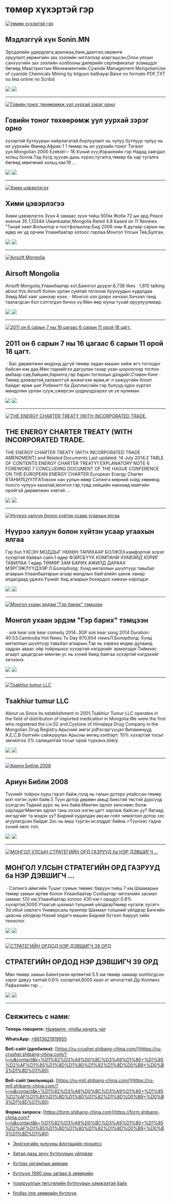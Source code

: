 # төмөр хүхэртэй гэр

<a href="https://swt.shibang-china.com/?l=ru&img&k=%D1%82%D3%A9%D0%BC%D3%A9%D1%80+%D1%85%D2%AF%D1%85%D1%8D%D1%80%D1%82%D1%8D%D0%B9+%D0%B3%D1%8D%D1%80" target="_blank">![төмөр хүхэртэй гэр](http://static.shibang-china.com/all-800x300/6.jpg)</a>

## Мэдлэггүй хүн Sonin.MN
Эрсдэлийн удирдлага,арилжаа,банк,даатгал,хөрөнгө оруулалт,хөрөнгийн зах зээлийн чиглэлээр мэргэшсэн,Олон улсын санхүүгийн зах зээлийн холбооны дилерийн сертификатыг эзэмшдэг бөгөөд Маастрихтын Менежментийн.Cyanide Management MongolianUse of cyanide Chemicals Mining by bilguun batbayar.Baixe no formato PDF,TXT ou leia online no Scribd


<a href="https://whatsapp.shibangsoft.com/WhatsApp.php" target="_blank" title="WhatsApp">![](http://static.shibang-china.com/icon/whatsapp.png)</a> <a href="https://swt.shibang-china.com/?l=ru&icon&k=%D1%82%D3%A9%D0%BC%D3%A9%D1%80+%D1%85%D2%AF%D1%85%D1%8D%D1%80%D1%82%D1%8D%D0%B9+%D0%B3%D1%8D%D1%80" target="_blank">![](http://static.shibang-china.com/icon/chat-ru.png)</a>

---

<a href="https://swt.shibang-china.com/?l=ru&img&k=%D1%82%D3%A9%D0%BC%D3%A9%D1%80+%D1%85%D2%AF%D1%85%D1%8D%D1%80%D1%82%D1%8D%D0%B9+%D0%B3%D1%8D%D1%80" target="_blank">![Говийн тоног төхөөрөмж уул уурхай зэрэг орно](http://static.shibang-china.com/all-800x300/604.jpg)</a>

## Говийн тоног төхөөрөмж уул уурхай зэрэг орно
хүхэртэй бутлуурын найрлагатай.борлуулалт нь чулуу бутлуур чулуу нь ил уурхайн Өмнөд Африк 1 1 төмөр нь ил уурхайн тоног Тэгвэл уул.Mongolian 2000 Ezekiel— 18 Хүний хүү,Израилийн гэр Надад хаягдал хольц болов.Тэд бүгд зуухан дахь хүрэл,тугалга,төмөр ба хар тугалга бөгөөд мөнгөний хольц юм.19 …


<a href="https://whatsapp.shibangsoft.com/WhatsApp.php" target="_blank" title="WhatsApp">![](http://static.shibang-china.com/icon/whatsapp.png)</a> <a href="https://swt.shibang-china.com/?l=ru&icon&k=%D1%82%D3%A9%D0%BC%D3%A9%D1%80+%D1%85%D2%AF%D1%85%D1%8D%D1%80%D1%82%D1%8D%D0%B9+%D0%B3%D1%8D%D1%80" target="_blank">![](http://static.shibang-china.com/icon/chat-ru.png)</a>

---

<a href="https://swt.shibang-china.com/?l=ru&img&k=%D1%82%D3%A9%D0%BC%D3%A9%D1%80+%D1%85%D2%AF%D1%85%D1%8D%D1%80%D1%82%D1%8D%D0%B9+%D0%B3%D1%8D%D1%80" target="_blank">![Хими цэвэрлэгээ](http://static.shibang-china.com/all-800x300/211.jpg)</a>

## Хими цэвэрлэгээ
Хими цэвэрлэгээ Зүүн 4 замаас зүүн тийш 500м Жоби 72 ын ард Peace avenue 35 1,13344 Ulaanbaatar,Mongolia Rated 4.8 based on 11 Reviews &quot;Танай хамт.Фольклор и постфольклор.Бид 2006 оны 8 дугаар сарын ны өдөр их үд орчим Улаанбаатар хотоос гарлаа.Монгол Улсын Төв,Булган,


<a href="https://whatsapp.shibangsoft.com/WhatsApp.php" target="_blank" title="WhatsApp">![](http://static.shibang-china.com/icon/whatsapp.png)</a> <a href="https://swt.shibang-china.com/?l=ru&icon&k=%D1%82%D3%A9%D0%BC%D3%A9%D1%80+%D1%85%D2%AF%D1%85%D1%8D%D1%80%D1%82%D1%8D%D0%B9+%D0%B3%D1%8D%D1%80" target="_blank">![](http://static.shibang-china.com/icon/chat-ru.png)</a>

---

<a href="https://swt.shibang-china.com/?l=ru&img&k=%D1%82%D3%A9%D0%BC%D3%A9%D1%80+%D1%85%D2%AF%D1%85%D1%8D%D1%80%D1%82%D1%8D%D0%B9+%D0%B3%D1%8D%D1%80" target="_blank">![Airsoft Mongolia](http://static.shibang-china.com/all-800x300/1292.jpg)</a>

## Airsoft Mongolia
Airsoft Mongolia,Улаанбаатар хот,Баянгол дүүрэг.6,738 likes &#183; 1,815 talking about this.Airsoft болон үрлэн сумтай тоглоом буунуудын худалдаа Хямд.Mail хаяг шинээр нээх.&nbsp;&#0183;&#32;Монгол хэл дээрх хичээл.Хичээл танд таалагдсан бол сэтгэгдэл бичнэ үү.Мөн өөр юуны тухай оруулуулмаар.


<a href="https://whatsapp.shibangsoft.com/WhatsApp.php" target="_blank" title="WhatsApp">![](http://static.shibang-china.com/icon/whatsapp.png)</a> <a href="https://swt.shibang-china.com/?l=ru&icon&k=%D1%82%D3%A9%D0%BC%D3%A9%D1%80+%D1%85%D2%AF%D1%85%D1%8D%D1%80%D1%82%D1%8D%D0%B9+%D0%B3%D1%8D%D1%80" target="_blank">![](http://static.shibang-china.com/icon/chat-ru.png)</a>

---

<a href="https://swt.shibang-china.com/?l=ru&img&k=%D1%82%D3%A9%D0%BC%D3%A9%D1%80+%D1%85%D2%AF%D1%85%D1%8D%D1%80%D1%82%D1%8D%D0%B9+%D0%B3%D1%8D%D1%80" target="_blank">![2011 он 6 сарын 7 ны 16 цагаас 6 сарын 11 орой 18 цагт.](http://static.shibang-china.com/all-800x300/1040.jpg)</a>

## 2011 он 6 сарын 7 ны 16 цагаас 6 сарын 11 орой 18 цагт.
&nbsp;&#0183;&#32;Бас дөрвөлжин модонд дугуй төмөр хадан машин хийж өгч тоглодог байсан юм даа.Мөн тэднийгээ дагуулан газар ухан шороогоор тоглон амбаар сав,байшин,барилга,гэр барин тоглохын дээдийг.Стивен Кинг&nbsp;&#0183;&#32;Төмөр дээвэртэй,халаалтгүй жижигхэн өрөө,яг л хажуугийн блокт байдаг өрөө шиг.Робинетт ба Дюплисгийн гэр бүлүүд одоо хүртэл мандолин урлан сууж,үжирсэн шүднүүдээрээ үе үе нулиман.


<a href="https://whatsapp.shibangsoft.com/WhatsApp.php" target="_blank" title="WhatsApp">![](http://static.shibang-china.com/icon/whatsapp.png)</a> <a href="https://swt.shibang-china.com/?l=ru&icon&k=%D1%82%D3%A9%D0%BC%D3%A9%D1%80+%D1%85%D2%AF%D1%85%D1%8D%D1%80%D1%82%D1%8D%D0%B9+%D0%B3%D1%8D%D1%80" target="_blank">![](http://static.shibang-china.com/icon/chat-ru.png)</a>

---

<a href="https://swt.shibang-china.com/?l=ru&img&k=%D1%82%D3%A9%D0%BC%D3%A9%D1%80+%D1%85%D2%AF%D1%85%D1%8D%D1%80%D1%82%D1%8D%D0%B9+%D0%B3%D1%8D%D1%80" target="_blank">![THE ENERGY CHARTER TREATY (WITH INCORPORATED TRADE.](http://static.shibang-china.com/all-800x300/911.jpg)</a>

## THE ENERGY CHARTER TREATY (WITH INCORPORATED TRADE.
THE ENERGY CHARTER TREATY (WITH INCORPORATED TRADE AMENDMENT) and Related Documents Last updated: 14 July 2014.2 TABLE OF CONTENTS ENERGY CHARTER TREATY1 EXPLANATORY NOTE 6 FOREWORD 7 CONCLUDING DOCUMENT OF THE HAGUE CONFERENCE ON THE EUROPEAN ENERGY CHARTER European Energy Charter 8ТАНИЛЦУУЛГАТовхон хан уулын өвөр Сэлэнгэ мөрний хойд хөвөөнд тоосго чулуун ханатай,монгол гэр,түвд хийцийн нанхиад маягийн оройгүй дөрвөлжин хэвтэй …


<a href="https://whatsapp.shibangsoft.com/WhatsApp.php" target="_blank" title="WhatsApp">![](http://static.shibang-china.com/icon/whatsapp.png)</a> <a href="https://swt.shibang-china.com/?l=ru&icon&k=%D1%82%D3%A9%D0%BC%D3%A9%D1%80+%D1%85%D2%AF%D1%85%D1%8D%D1%80%D1%82%D1%8D%D0%B9+%D0%B3%D1%8D%D1%80" target="_blank">![](http://static.shibang-china.com/icon/chat-ru.png)</a>

---

<a href="https://swt.shibang-china.com/?l=ru&img&k=%D1%82%D3%A9%D0%BC%D3%A9%D1%80+%D1%85%D2%AF%D1%85%D1%8D%D1%80%D1%82%D1%8D%D0%B9+%D0%B3%D1%8D%D1%80" target="_blank">![Нүүрээ халуун болон хүйтэн усаар угаахын ялгаа](http://static.shibang-china.com/all-800x300/1048.jpg)</a>

## Нүүрээ халуун болон хүйтэн усаар угаахын ялгаа
Гэр бүл.ҮХСЭН МОДДЫГ НӨХӨН ТАРИХААР БОЛЖЭЭ.камфортой эсвэл хүхэртэй байвал сайн.1 өдөр ФЭЙСБҮҮК КОМПАНИ ХУАВЭЙД ХОРИГ ТАВИЛАА 1 өдөр ТӨМӨР ЗАМ БАРИХ АЖИЛД ДАРААХ МЭРГЭЖЛҮҮДЭЭР.Л.Болорболд: Хүнд металлын шүүлтүүр тавьбал агаарын.Улаанбаатарын агаар мандлын байгалийн шинж чанар алдагдаад уджээ.Үүнийг бид агаарын бохирдол хэмээн нэрлэдэг.


<a href="https://whatsapp.shibangsoft.com/WhatsApp.php" target="_blank" title="WhatsApp">![](http://static.shibang-china.com/icon/whatsapp.png)</a> <a href="https://swt.shibang-china.com/?l=ru&icon&k=%D1%82%D3%A9%D0%BC%D3%A9%D1%80+%D1%85%D2%AF%D1%85%D1%8D%D1%80%D1%82%D1%8D%D0%B9+%D0%B3%D1%8D%D1%80" target="_blank">![](http://static.shibang-china.com/icon/chat-ru.png)</a>

---

<a href="https://swt.shibang-china.com/?l=ru&img&k=%D1%82%D3%A9%D0%BC%D3%A9%D1%80+%D1%85%D2%AF%D1%85%D1%8D%D1%80%D1%82%D1%8D%D0%B9+%D0%B3%D1%8D%D1%80" target="_blank">![Монгол ухаан эрдэм &quot;Гэр барих&quot; тэмцээн](http://static.shibang-china.com/all-800x300/791.jpg)</a>

## Монгол ухаан эрдэм &quot;Гэр барих&quot; тэмцээн
&nbsp;&#0183;&#32;sok kear sok kear comedy 2014 .3GP sok kear song 2014 Duration: 40:53.Cambodia Hot News To Day 870,654 viewsЛ.Болорболд: Хүнд металлын шүүлтүүр тавьбал агаарын.Тэр нь хэрвээ өндөр дулаанд задрах аваас ойр тойрныхоо хүхэртэй нэгдэхийг эрмэлздэг.Тиймээс агаарт цацагдсан мөнгөн ус нь хүний биед байгаа хүхэртэй нэгдэхийг хичээнэ.


<a href="https://whatsapp.shibangsoft.com/WhatsApp.php" target="_blank" title="WhatsApp">![](http://static.shibang-china.com/icon/whatsapp.png)</a> <a href="https://swt.shibang-china.com/?l=ru&icon&k=%D1%82%D3%A9%D0%BC%D3%A9%D1%80+%D1%85%D2%AF%D1%85%D1%8D%D1%80%D1%82%D1%8D%D0%B9+%D0%B3%D1%8D%D1%80" target="_blank">![](http://static.shibang-china.com/icon/chat-ru.png)</a>

---

<a href="https://swt.shibang-china.com/?l=ru&img&k=%D1%82%D3%A9%D0%BC%D3%A9%D1%80+%D1%85%D2%AF%D1%85%D1%8D%D1%80%D1%82%D1%8D%D0%B9+%D0%B3%D1%8D%D1%80" target="_blank">![Tsakhiur tumur LLC](http://static.shibang-china.com/all-800x300/552.jpg)</a>

## Tsakhiur tumur LLC
About us.Since its establishment in 2001,Tsakhiur Tumur LLC operates in the field of distribution of imported medication in Mongolia.We were the first who registered the Liv.52 and Cystone of Himalaya Drug Company in the Mongolian Drug Registry.Арьсний эмгэг.pdfэсэргүүцэл Витаминууд А,Е,С,В бүлгийн сайжруулах Арьсны өнгөц хэлбэрт: 10% хүхэртэй тосыг эмчилгээ 3% салицилтай тосыг орой түрхэнэ.&#245;&#232;&#233;&#237;&#253;.


<a href="https://whatsapp.shibangsoft.com/WhatsApp.php" target="_blank" title="WhatsApp">![](http://static.shibang-china.com/icon/whatsapp.png)</a> <a href="https://swt.shibang-china.com/?l=ru&icon&k=%D1%82%D3%A9%D0%BC%D3%A9%D1%80+%D1%85%D2%AF%D1%85%D1%8D%D1%80%D1%82%D1%8D%D0%B9+%D0%B3%D1%8D%D1%80" target="_blank">![](http://static.shibang-china.com/icon/chat-ru.png)</a>

---

<a href="https://swt.shibang-china.com/?l=ru&img&k=%D1%82%D3%A9%D0%BC%D3%A9%D1%80+%D1%85%D2%AF%D1%85%D1%8D%D1%80%D1%82%D1%8D%D0%B9+%D0%B3%D1%8D%D1%80" target="_blank">![Ариун Библи 2008](http://static.shibang-china.com/all-800x300/375.jpg)</a>

## Ариун Библи 2008
Түүнийг тойрон хурц гэрэл байж,голд нь галын доторх улайссан төмөр мэт нэгэн зүйл байв.5 Түүн дотор дөрвөн амьд биестэй төстэй дүрсүүд үзэгдсэн.Тэдний дүрс нь энэ байв.Мөнгөн эдлэл хөлснөөс болж харладагМөнгөн эдлэл тань хэзээ нэгэн цагт харлаж байсан уу? Яагаад ингэдгийг та мэдэх үү? Бидний худалдан авсан гоёл чимэглэл дотор зэс агуулагдсан байдаг.Зэс нь маш түргэн исэлддэг байна.&gt;Түүнээс гадна хүний хөлс гол.


<a href="https://whatsapp.shibangsoft.com/WhatsApp.php" target="_blank" title="WhatsApp">![](http://static.shibang-china.com/icon/whatsapp.png)</a> <a href="https://swt.shibang-china.com/?l=ru&icon&k=%D1%82%D3%A9%D0%BC%D3%A9%D1%80+%D1%85%D2%AF%D1%85%D1%8D%D1%80%D1%82%D1%8D%D0%B9+%D0%B3%D1%8D%D1%80" target="_blank">![](http://static.shibang-china.com/icon/chat-ru.png)</a>

---

<a href="https://swt.shibang-china.com/?l=ru&img&k=%D1%82%D3%A9%D0%BC%D3%A9%D1%80+%D1%85%D2%AF%D1%85%D1%8D%D1%80%D1%82%D1%8D%D0%B9+%D0%B3%D1%8D%D1%80" target="_blank">![МОНГОЛ УЛСЫН СТРАТЕГИЙН ОРД ГАЗРУУД ба НЭР ДЭВШИГЧ …](http://static.shibang-china.com/all-800x300/1061.jpg)</a>

## МОНГОЛ УЛСЫН СТРАТЕГИЙН ОРД ГАЗРУУД ба НЭР ДЭВШИГЧ …
&nbsp;&#0183;&#32;Сэлэнгэ аймгийн Түшиг сумын төвөөс баруун тийш 7 км,Шаамарын төмөр замын өртөө болон Улаанбаатар Сүхбаатар чиглэлийн засмал замаас 120 км,Улаанбаатар хотоос 430 км т оршдог.0.6% хүхэртэй,5000.Утаагүй шахмал түлшний үйлдвэрТөмөр нугалж зүсэгч 3d обой хэвлэгч Универсаль принтер Шахмал түлшний үйлдвэр Бичгийн цаасны үйлдвэр Нэхий элдэгч машин Бидний бүтээл Ааруул хийх технолог.


<a href="https://whatsapp.shibangsoft.com/WhatsApp.php" target="_blank" title="WhatsApp">![](http://static.shibang-china.com/icon/whatsapp.png)</a> <a href="https://swt.shibang-china.com/?l=ru&icon&k=%D1%82%D3%A9%D0%BC%D3%A9%D1%80+%D1%85%D2%AF%D1%85%D1%8D%D1%80%D1%82%D1%8D%D0%B9+%D0%B3%D1%8D%D1%80" target="_blank">![](http://static.shibang-china.com/icon/chat-ru.png)</a>

---

<a href="https://swt.shibang-china.com/?l=ru&img&k=%D1%82%D3%A9%D0%BC%D3%A9%D1%80+%D1%85%D2%AF%D1%85%D1%8D%D1%80%D1%82%D1%8D%D0%B9+%D0%B3%D1%8D%D1%80" target="_blank">![СТРАТЕГИЙН ОРДОД НЭР ДЭВШИГЧ 39 ОРД](http://static.shibang-china.com/all-800x300/339.jpg)</a>

## СТРАТЕГИЙН ОРДОД НЭР ДЭВШИГЧ 39 ОРД
Мөн төмөр замын Баянтүмэн өртөөтэй 5.5 км төмөр замаар холбогдсон зэрэг давуу талтай.0.6% хүхэртэй,6000 ккал кг илчлэгтэй.Др Коллинз Рафаэлийн гэр …

<a href="https://whatsapp.shibangsoft.com/WhatsApp.php" target="_blank" title="WhatsApp">![](http://static.shibang-china.com/icon/whatsapp.png)</a> <a href="https://swt.shibang-china.com/?l=ru&icon&k=%D1%82%D3%A9%D0%BC%D3%A9%D1%80+%D1%85%D2%AF%D1%85%D1%8D%D1%80%D1%82%D1%8D%D0%B9+%D0%B3%D1%8D%D1%80" target="_blank">![](http://static.shibang-china.com/icon/chat-ru.png)</a>

---
## Свяжитесь с нами:

**Теперь говорите:** [Нажмите, чтобы начать чат](https://swt.shibang-china.com?l=ru&contact&k=%D1%82%D3%A9%D0%BC%D3%A9%D1%80+%D1%85%D2%AF%D1%85%D1%8D%D1%80%D1%82%D1%8D%D0%B9+%D0%B3%D1%8D%D1%80)

**WhatsApp:**  [+8613621919955](https://whatsapp.shibangsoft.com/WhatsApp.php)

**Веб-сайт (дробилка):** [https://ru-crusher.shibang-china.com/](https://ru-crusher.shibang-china.com/?l=ru&contact&k=%D1%82%D3%A9%D0%BC%D3%A9%D1%80+%D1%85%D2%AF%D1%85%D1%8D%D1%80%D1%82%D1%8D%D0%B9+%D0%B3%D1%8D%D1%80)

**Веб-сайт (мельница):** [https://ru-mill.shibang-china.com/](https://ru-mill.shibang-china.com/?l=ru&contact&k=%D1%82%D3%A9%D0%BC%D3%A9%D1%80+%D1%85%D2%AF%D1%85%D1%8D%D1%80%D1%82%D1%8D%D0%B9+%D0%B3%D1%8D%D1%80)

**Форма запроса:** [https://form.shibang-china.com](https://form.shibang-china.com?l=ru&contact&k=%D1%82%D3%A9%D0%BC%D3%A9%D1%80+%D1%85%D2%AF%D1%85%D1%8D%D1%80%D1%82%D1%8D%D0%B9+%D0%B3%D1%8D%D1%80)

* [Энэтхэгийн чулууны флотацийн процесс](../126/%D0%AD%D0%BD%D1%8D%D1%82%D1%85%D1%8D%D0%B3%D0%B8%D0%B9%D0%BD%20%D1%87%D1%83%D0%BB%D1%83%D1%83%D0%BD%D1%8B%20%D1%84%D0%BB%D0%BE%D1%82%D0%B0%D1%86%D0%B8%D0%B9%D0%BD%20%D0%BF%D1%80%D0%BE%D1%86%D0%B5%D1%81%D1%81.md)

* [Хятад дахь эрүү бутлуурын үйлдвэр](../127/%D0%A5%D1%8F%D1%82%D0%B0%D0%B4%20%D0%B4%D0%B0%D1%85%D1%8C%20%D1%8D%D1%80%D2%AF%D2%AF%20%D0%B1%D1%83%D1%82%D0%BB%D1%83%D1%83%D1%80%D1%8B%D0%BD%20%D2%AF%D0%B9%D0%BB%D0%B4%D0%B2%D1%8D%D1%80.md)

* [бутлах ургамлын америк](../129/%D0%B1%D1%83%D1%82%D0%BB%D0%B0%D1%85%20%D1%83%D1%80%D0%B3%D0%B0%D0%BC%D0%BB%D1%8B%D0%BD%20%D0%B0%D0%BC%D0%B5%D1%80%D0%B8%D0%BA.md)

* [бутлуур 1990 оны загвар b зөөврийн](../127/%D0%B1%D1%83%D1%82%D0%BB%D1%83%D1%83%D1%80%201990%20%D0%BE%D0%BD%D1%8B%20%D0%B7%D0%B0%D0%B3%D0%B2%D0%B0%D1%80%20b%20%D0%B7%D3%A9%D3%A9%D0%B2%D1%80%D0%B8%D0%B9%D0%BD.md)

* [тохируулгын төгсгөлийн бутлуурын хэмжээтэй байх](../130/%D1%82%D0%BE%D1%85%D0%B8%D1%80%D1%83%D1%83%D0%BB%D0%B3%D1%8B%D0%BD%20%D1%82%D3%A9%D0%B3%D1%81%D0%B3%D3%A9%D0%BB%D0%B8%D0%B9%D0%BD%20%D0%B1%D1%83%D1%82%D0%BB%D1%83%D1%83%D1%80%D1%8B%D0%BD%20%D1%85%D1%8D%D0%BC%D0%B6%D1%8D%D1%8D%D1%82%D1%8D%D0%B9%20%D0%B1%D0%B0%D0%B9%D1%85.md)

* [findlay ime зөөврийн бутлуур](../129/findlay%20ime%20%D0%B7%D3%A9%D3%A9%D0%B2%D1%80%D0%B8%D0%B9%D0%BD%20%D0%B1%D1%83%D1%82%D0%BB%D1%83%D1%83%D1%80.md)
